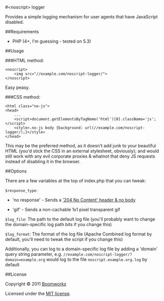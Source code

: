 #&lt;noscript&gt; logger

Provides a simple logging mechanism for user agents that have JavaScript disabled.

##Requirements

*  PHP (4+, I'm guessing - tested on 5.3)

##Usage

###HTML method:

	<noscript>
		<img src="//example.com/noscript-logger/">
	</noscript>

Easy peasy.

###CSS method:

	<html class="no-js">
	<head>
		...
		<script>document.getElementsByTagName('html')[0].className='js';</script>
		<style>.no-js body {background: url(//example.com/noscript-logger/);}</style>
	</head>

This may be the preferred method, as it doesn't add junk to your beautiful HTML (you'd stick the CSS in an external stylesheet, obviously); and would still work with any evil corporate proxies & whatnot that deny JS requests instead of disabling it in the browser.

##Options

There are a few variables at the top of index.php that you can tweak:

`$response_type`:

*   'no response' - Sends a ['204 No Content' header & no body](http://www.phpied.com/204-no-content/)

*   'gif' - Sends a non-cachable 1x1 pixel transparent gif

`$log_file`:
The path to the default log file (you'll probably want to change the domain-specific log path bits if you change this)

`$log_format`:
The format of the log file (Apache Combined log format by default, you'll need to tweak the script if you change this)

Additionally, you can log to a domain-specific log file by adding a 'domain' query string parameter, e.g. `//example.com/noscript-logger/?domain=example.org` would log to the file `noscript.example.org.log` by default

##License

Copyright &copy; 2011 [Boomworks](http://boomworks.com.au/)

Licensed under the [MIT license](http://www.opensource.org/licenses/mit-license.php).

